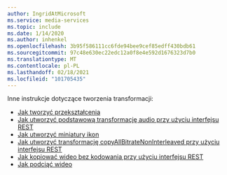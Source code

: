 ```yaml
---
author: IngridAtMicrosoft
ms.service: media-services
ms.topic: include
ms.date: 1/14/2020
ms.author: inhenkel
ms.openlocfilehash: 3b95f586111cc6fde94bee9cef85edff430bdb61
ms.sourcegitcommit: 97c48e630ec22edc12a0f8e4e592d1676323d7b0
ms.translationtype: MT
ms.contentlocale: pl-PL
ms.lasthandoff: 02/18/2021
ms.locfileid: "101705435"
---
```

<!-- Migration guide next steps -->

Inne instrukcje dotyczące tworzenia transformacji:

- [Jak tworzyć przekształcenia](../how-to-create-transform.md)
- [Jak utworzyć podstawową transformację audio przy użyciu interfejsu REST](../how-to-create-basic-audio-transform.md)
- [Jak utworzyć miniatury ikon](../how-to-create-thumbnail-sprites.md)
- [Jak utworzyć transformację copyAllBitrateNonInterleaved przy użyciu interfejsu REST](../how-to-create-copyallbitratenoninterleaved-transform.md)
- [Jak kopiować wideo bez kodowania przy użyciu interfejsu REST](../how-to-create-copy-video-audio-transform.md)
- [Jak podciąć wideo](../subclip-video-dotnet-howto.md)
